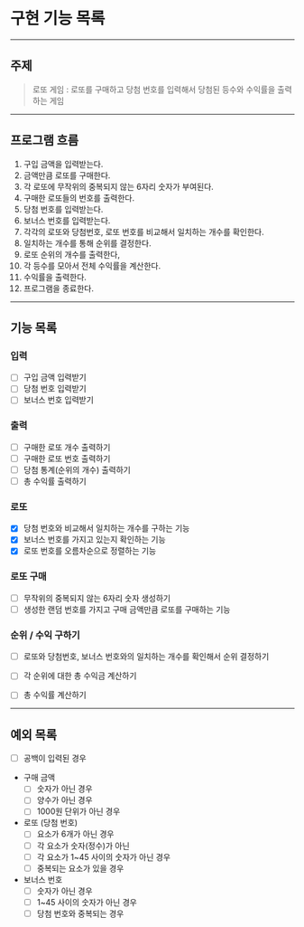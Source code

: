 # 구현 기능 목록 

---
## 주제 
> 로또 게임 : 로또를 구매하고 당첨 번호를 입력해서 당첨된 등수와 수익률을 출력하는 게임 

---
## 프로그램 흐름 
1. 구입 금액을 입력받는다.
2. 금액만큼 로또를 구매한다.
3. 각 로또에 무작위의 중복되지 않는 6자리 숫자가 부여된다.
4. 구매한 로또들의 번호를 출력한다.
5. 당첨 번호를 입력받는다.
6. 보너스 번호를 입력받는다.
7. 각각의 로또와 당첨번호, 로또 번호를 비교해서 일치하는 개수를 확인한다.
8. 일치하는 개수를 통해 순위를 결정한다. 
9. 로또 순위의 개수를 출력한다,
10. 각 등수를 모아서 전체 수익률을 계산한다.
11. 수익률을 출력한다.
12. 프로그램을 종료한다.

---
## 기능 목록 

### 입력 
- [ ] 구입 금액 입력받기
- [ ] 당첨 번호 입력받기
- [ ] 보너스 번호 입력받기

### 출력 
- [ ] 구매한 로또 개수 출력하기
- [ ] 구매한 로또 번호 출력하기
- [ ] 당첨 통계(순위의 개수) 출력하기 
- [ ] 총 수익률 출력하기 

### 로또
- [x] 당첨 번호와 비교해서 일치하는 개수를 구하는 기능 
- [x] 보너스 번호를 가지고 있는지 확인하는 기능 
- [x] 로또 번호를 오름차순으로 정렬하는 기능 

### 로또 구매 
- [ ] 무작위의 중복되지 않는 6자리 숫자 생성하기 
- [ ] 생성한 랜덤 번호를 가지고 구매 금액만큼 로또를 구매하는 기능

### 순위 / 수익 구하기 
- [ ] 로또와 당첨번호, 보너스 번호와의 일치하는 개수를 확인해서 순위 결정하기 
- [ ] 각 순위에 대한 총 수익금 계산하기 
- [ ] 총 수익률 계산하기


---
## 예외 목록 
- [ ] 공백이 입력된 경우 

- 구매 금액
  - [ ] 숫자가 아닌 경우 
  - [ ] 양수가 아닌 경우
  - [ ] 1000원 단위가 아닌 경우

- 로또 (당첨 번호)
  - [ ] 요소가 6개가 아닌 경우
  - [ ] 각 요소가 숫자(정수)가 아닌
  - [ ] 각 요소가 1~45 사이의 숫자가 아닌 경우
  - [ ] 중복되는 요소가 있을 경우

- 보너스 번호
  - [ ] 숫자가 아닌 경우 
  - [ ] 1~45 사이의 숫자가 아닌 경우 
  - [ ] 당첨 번호와 중복되는 경우